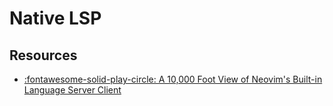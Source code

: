 Native LSP
===

Resources
---

- [:fontawesome-solid-play-circle: A 10,000 Foot View of Neovim's Built-in
    Language Server Client](https://www.youtube.com/watch?v=zilNRSH0XRE)
